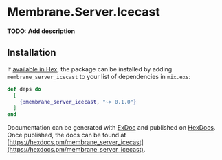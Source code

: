 # Membrane.Server.Icecast

**TODO: Add description**

## Installation

If [available in Hex](https://hex.pm/docs/publish), the package can be installed
by adding `membrane_server_icecast` to your list of dependencies in `mix.exs`:

```elixir
def deps do
  [
    {:membrane_server_icecast, "~> 0.1.0"}
  ]
end
```

Documentation can be generated with [ExDoc](https://github.com/elixir-lang/ex_doc)
and published on [HexDocs](https://hexdocs.pm). Once published, the docs can
be found at [https://hexdocs.pm/membrane_server_icecast](https://hexdocs.pm/membrane_server_icecast).

